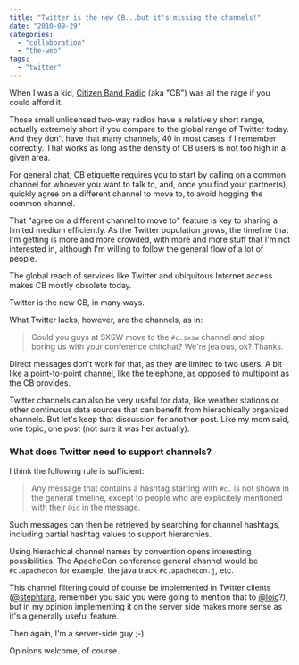 ```yaml
---
title: "Twitter is the new CB...but it's missing the channels!"
date: "2010-09-29"
categories: 
  - "collaboration"
  - "the-web"
tags: 
  - "twitter"
---
```


When I was a kid, [Citizen Band Radio](http://en.wikipedia.org/wiki/Citizens'_band_radio) (aka "CB") was all the rage if you could afford it.

Those small unlicensed two-way radios have a relatively short range, actually extremely short if you compare to the global range of Twitter today. And they don't have that many channels, 40 in most cases if I remember correctly. That works as long as the density of CB users is not too high in a given area.

For general chat, CB etiquette requires you to start by calling on a common channel for whoever you want to talk to, and, once you find your partner(s), quickly agree on a different channel to move to, to avoid hogging the common channel.

That "agree on a different channel to move to" feature is key to sharing a limited medium efficiently. As the Twitter population grows, the timeline that I'm getting is more and more crowded, with more and more stuff that I'm not interested in, although I'm willing to follow the general flow of a lot of people.

The global reach of services like Twitter and ubiquitous Internet access makes CB mostly obsolete today.

Twitter is the new CB, in many ways.

What Twitter lacks, however, are the channels, as in:

> Could you guys at SXSW move to the `#c.sxsw` channel and stop boring us with your conference chitchat? We're jealous, ok? Thanks.

Direct messages don't work for that, as they are limited to two users. A bit like a point-to-point channel, like the telephone, as opposed to multipoint as the CB provides.

Twitter channels can also be very useful for data, like weather stations or other continuous data sources that can benefit from hierachically organized channels. But let's keep that discussion for another post. Like my mom said, one topic, one post (not sure it was her actually).

### What does Twitter need to support channels?

I think the following rule is sufficient:

> Any message that contains a hashtag starting with `#c.` is not shown in the general timeline, except to people who are explicitely mentioned with their `@id` in the message.

Such messages can then be retrieved by searching for channel hashtags, including partial hashtag values to support hierarchies.

Using hierachical channel names by convention opens interesting possibilities. The ApacheCon conference general channel would be `#c.apachecon` for example, the java track `#c.apachecon.j`, etc.

This channel filtering could of course be implemented in Twitter clients ([@stephtara](http://twitter.com/stephtara), remember you said you were going to mention that to [@loic](http://twitter.com/loic)?), but in my opinion implementing it on the server side makes more sense as it's a generally useful feature.

Then again, I'm a server-side guy ;-)

Opinions welcome, of course.

